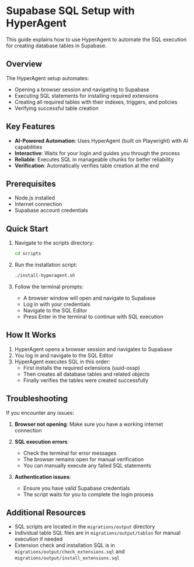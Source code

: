 # Supabase SQL Setup with HyperAgent

This guide explains how to use HyperAgent to automate the SQL execution for creating database tables in Supabase.

## Overview

The HyperAgent setup automates:
- Opening a browser session and navigating to Supabase
- Executing SQL statements for installing required extensions 
- Creating all required tables with their indexes, triggers, and policies
- Verifying successful table creation

## Key Features

- **AI-Powered Automation**: Uses HyperAgent (built on Playwright) with AI capabilities
- **Interactive**: Waits for your login and guides you through the process
- **Reliable**: Executes SQL in manageable chunks for better reliability
- **Verification**: Automatically verifies table creation at the end

## Prerequisites

- Node.js installed
- Internet connection
- Supabase account credentials

## Quick Start

1. Navigate to the scripts directory:
   ```bash
   cd scripts
   ```

2. Run the installation script:
   ```bash
   ./install-hyperagent.sh
   ```

3. Follow the terminal prompts:
   - A browser window will open and navigate to Supabase
   - Log in with your credentials
   - Navigate to the SQL Editor
   - Press Enter in the terminal to continue with SQL execution

## How It Works

1. HyperAgent opens a browser session and navigates to Supabase
2. You log in and navigate to the SQL Editor
3. HyperAgent executes SQL in this order:
   - First installs the required extensions (uuid-ossp)
   - Then creates all database tables and related objects
   - Finally verifies the tables were created successfully

## Troubleshooting

If you encounter any issues:

1. **Browser not opening**: Make sure you have a working internet connection

2. **SQL execution errors**: 
   - Check the terminal for error messages
   - The browser remains open for manual verification
   - You can manually execute any failed SQL statements

3. **Authentication issues**:
   - Ensure you have valid Supabase credentials
   - The script waits for you to complete the login process

## Additional Resources

- SQL scripts are located in the `migrations/output` directory
- Individual table SQL files are in `migrations/output/tables` for manual execution if needed
- Extension check and installation SQL is in `migrations/output/check_extensions.sql` and `migrations/output/install_extensions.sql`
